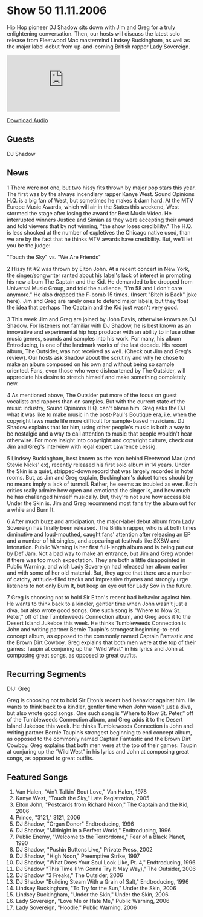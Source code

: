 # Show 50 11.11.2006
Hip Hop pioneer DJ Shadow sits down with Jim and Greg for a truly enlightening conversation. Then, our hosts will discuss the latest solo release from Fleetwood Mac mastermind Lindsey Buckingham, as well as the major label debut from up-and-coming British rapper Lady Sovereign.



![main image](http://www.soundopinions.org/images/shadow/x.php)

[Download Audio](http://audio.soundopinions.org/streams/2006/11/so_20061111.m3u)

## Guests
DJ Shadow 

## News
1 There were not one, but two hissy fits thrown by major pop stars this year. The first was by the always incendiary rapper Kanye West. Sound Opinions H.Q. is a big fan of West, but sometimes he makes it darn hard. At the MTV Europe Music Awards, which will air in the States this weekend, West stormed the stage after losing the award for Best Music Video. He interrupted winners Justice and Simian as they were accepting their award and told viewers that by not winning, "the show loses credibility." The H.Q. is less shocked at the number of expletives the Chicago native used, than we are by the fact that he thinks MTV awards have credibility. But, we'll let you be the judge:

"Touch the Sky" vs. "We Are Friends"

2 Hissy fit #2 was thrown by Elton John. At a recent concert in New York, the singer/songwriter ranted about his label's lack of interest in promoting his new album The Captain and the Kid. He demanded to be dropped from Universal Music Group, and told the audience, "I'm 58 and I don't care anymore." He also dropped the F-bomb 15 times. (Insert "Bitch is Back" joke here). Jim and Greg are rarely ones to defend major labels, but they float the idea that perhaps The Captain and the Kid just wasn't very good.

3 This week Jim and Greg are joined by John Davis, otherwise known as DJ Shadow. For listeners not familiar with DJ Shadow, he is best known as an innovative and experimental hip hop producer with an ability to infuse other music genres, sounds and samples into his work. For many, his album Entroducing, is one of the landmark works of the last decade. His recent album, The Outsider, was not received as well. (Check out Jim and Greg's review). Our hosts ask Shadow about the scrutiny and why he chose to make an album composed on his own and without being so sample oriented. Fans, even those who were disheartened by The Outsider, will appreciate his desire to stretch himself and make something completely new.

4 As mentioned above, The Outsider put more of the focus on guest vocalists and rappers than on samples. But with the current state of the music industry, Sound Opinions H.Q. can't blame him. Greg asks the DJ what it was like to make music in the post-Paul's Boutique era, i.e. when the copyright laws made life more difficult for sample-based musicians. DJ Shadow explains that for him, using other people's music is both a way to be nostalgic and a way to call attention to music that people wouldn't hear otherwise. For more insight into copyright and copyright culture, check out Jim and Greg's interview with legal expert Lawrence Lessig.

5 Lindsey Buckingham, best known as the man behind Fleetwood Mac (and Stevie Nicks' ex), recently released his first solo album in 14 years. Under the Skin is a quiet, stripped-down record that was largely recorded in hotel rooms. But, as Jim and Greg explain, Buckingham's dulcet tones should by no means imply a lack of turmoil. Rather, he seems as troubled as ever. Both critics really admire how open and emotional the singer is, and how much he has challenged himself musically. But, they're not sure how accessible Under the Skin is. Jim and Greg recommend most fans try the album out for a while and Burn It.

6 After much buzz and anticipation, the major-label debut album from Lady Sovereign has finally been released. The British rapper, who is at both times diminutive and loud-mouthed, caught fans' attention after releasing an EP and a number of hit singles, and appearing at festivals like SXSW and Intonation. Public Warning is her first full-length album and is being put out by Def Jam. Not a bad way to make an entrance, but Jim and Greg wonder if there was too much expectation. They are both a little disappointed in Public Warning, and wish Lady Sovereign had released her album earlier and with some of her old material. But, they agree that there are a number of catchy, attitude-filled tracks and impressive rhymes and strongly urge listeners to not only Burn It, but keep an eye out for Lady Sov in the future.

7 Greg is choosing not to hold Sir Elton's recent bad behavior against him. He wants to think back to a kindler, gentler time when John wasn't just a diva, but also wrote good songs. One such song is "Where to Now St. Peter," off of the Tumbleweeds Connection album, and Greg adds it to the Desert Island Jukebox this week. He thinks Tumbleweeds Connection is John and writing partner Bernie Taupin's strongest beginning-to-end concept album, as opposed to the commonly named Captain Fantastic and the Brown Dirt Cowboy. Greg explains that both men were at the top of their games: Taupin at conjuring up the "Wild West" in his lyrics and John at composing great songs, as opposed to great outfits.



## Recurring Segments
DIJ: Greg

Greg is choosing not to hold Sir Elton’s recent bad behavior against him. He wants to think back to a kindler, gentler time when John wasn’t just a diva, but also wrote good songs. One such song is “Where to Now St. Peter,” off of the Tumbleweeds Connection album, and Greg adds it to the Desert Island Jukebox this week. He thinks Tumbleweeds Connection is John and writing partner Bernie Taupin’s strongest beginning to end concept album, as opposed to the commonly named Captain Fantastic and the Brown Dirt Cowboy. Greg explains that both men were at the top of their games: Taupin at conjuring up the “Wild West” in his lyrics and John at composing great songs, as opposed to great outfits.


## Featured Songs
1. Van Halen, "Ain't Talkin' Bout Love," Van Halen, 1978
2. Kanye West, "Touch the Sky," Late Registration, 2005
3. Elton John, "Postcards from Richard Nixon," The Captain and the Kid, 2006
4. Prince, "3121," 3121, 2006
5. DJ Shadow, "Organ Donor" Endtroducing, 1996
6. DJ Shadow, "Midnight in a Perfect World," Endtroducing, 1996
7. Public Enemy, "Welcome to the Terrordome," Fear of a Black Planet, 1990
8. DJ Shadow, "Pushin Buttons Live," Private Press, 2002
9. DJ Shadow, "High Noon," Preemptive Strike, 1997
10. DJ Shadow, "What Does Your Soul Look Like, Pt. 4," Endtroducing, 1996
11. DJ Shadow "This Time (I'm Gonna Try It May Way)," The Outsider, 2006
12. DJ Shadow "3 Freaks," The Outsider, 2006
13. DJ Shadow "Building Steam With a Grain of Salt," Endtroducing, 1996
14. Lindsey Buckingham, "To Try for the Sun," Under the Skin, 2006
15. Lindsey Buckingham, "Under the Skin," Under the Skin, 2006
16. Lady Sovereign, "Love Me or Hate Me," Public Warning, 2006
17. Lady Sovereign, "Hoodie," Public Warning, 2006
